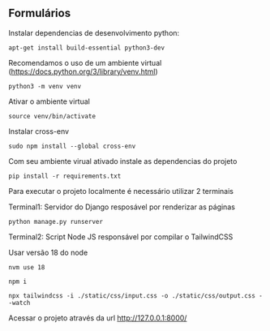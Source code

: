 Formulários
------------

Instalar dependencias de desenvolvimento python:

```
apt-get install build-essential python3-dev
```

Recomendamos o uso de um ambiente virtual (https://docs.python.org/3/library/venv.html)

```
python3 -m venv venv
```

Ativar o ambiente virtual

```
source venv/bin/activate
```

Instalar cross-env

```
sudo npm install --global cross-env
```

Com seu ambiente virual ativado instale as dependencias do projeto

```
pip install -r requirements.txt
```

Para executar o projeto localmente é necessário utilizar 2 terminais

Terminal1: Servidor do Django resposável por renderizar as páginas

```
python manage.py runserver
```

Terminal2: Script Node JS responsável por compilar o TailwindCSS

Usar versão 18 do node

```
nvm use 18
```

```
npm i

```

```
npx tailwindcss -i ./static/css/input.css -o ./static/css/output.css --watch
```

Acessar o projeto através da url http://127.0.0.1:8000/
